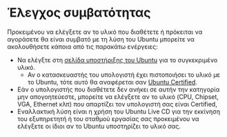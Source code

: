 # Έλεγχος συμβατότητας

Προκειμένου να ελέγξετε αν το υλικό που διαθέτετε ή πρόκειται να αγοράσετε θα
είναι συμβατό με τη λύση του Ubuntu μπορείτε να ακολουθήσετε κάποια από τις
παρακάτω ενέργειες:

- Να ελέγξτε στη [σελίδα υποστήριξης του
  Ubuntu](https://wiki.ubuntu.com/HardwareSupport) για το συγκεκριμένο υλικό.
  - Αν ο κατασκευαστής του υπολογιστή έχει πιστοποιήσει το υλικό με το Ubuntu,
    τότε αυτό θα αναφέρεται σαν [Ubuntu
    Certified](http://www.ubuntu.com/certification).
- Εάν ο υπολογιστής που διαθέτετε δεν ανήκει σε αυτήν την κατηγορία μην
  απογοητεύεστε, μπορείτε να ελέγξετε αν το υλικό (CPU, Chipset, VGA, Ethernet
  κλπ) που απαρτίζει τον υπολογιστή σας είναι Certified,
- Εναλλακτική λύση είναι η χρήση του Ubuntu Live CD για την εκκίνηση του
  εξυπηρετητή ή του σταθμού εργασίας σας προκειμένου να ελέγξετε οι ίδιοι αν το
  Ubuntu υποστηρίζει το υλικό σας.
